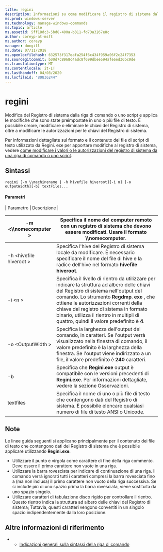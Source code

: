 ```yaml
---
title: regini
description: Informazioni su come modificare il registro di sistema dal prompt dei comandi o tramite uno script.
ms.prod: windows-server
ms.technology: manage-windows-commands
ms.topic: article
ms.assetid: 5ff18dc3-5bd8-400a-b311-fd73a3267e8c
author: coreyp-at-msft
ms.author: coreyp
manager: dongill
ms.date: 07/11/2018
ms.openlocfilehash: 632573f317eafa254f6c434f959a06f2c24f7353
ms.sourcegitcommit: b00d7c8968c4adc8f699dbee694afe6ed36bc9de
ms.translationtype: MT
ms.contentlocale: it-IT
ms.lasthandoff: 04/08/2020
ms.locfileid: "80836244"
---
```

# <a name="regini"></a>regini

Modifica del Registro di sistema dalla riga di comando o uno script e applica le modifiche che sono state preimpostate in uno o più file di testo. È possibile creare, modificare o eliminare le chiavi del Registro di sistema, oltre a modificare le autorizzazioni per le chiavi del Registro di sistema.

Per informazioni dettagliate sul formato e il contenuto del file di script di testo utilizzato da Regini. exe per apportare modifiche al registro di sistema, vedere [come modificare i valori o le autorizzazioni del registro di sistema da una riga di comando o uno script](https://support.microsoft.com/help/264584/how-to-change-registry-values-or-permissions-from-a-command-line-or-a).

## <a name="syntax"></a>Sintassi

```
regini [-m \\machinename | -h hivefile hiveroot][-i n] [-o outputWidth][-b] textFiles...
```

#### <a name="parameters"></a>Parametri

| Parametro | Descrizione |

|-m \<\\\\nomecomputer >|Specifica il nome del computer remoto con un registro di sistema che devono essere modificati. Usare il formato **\\\\nomecomputer**.|
|---------------------|-|
|-h \<hivefile hiveroot >|Specifica l'hive del Registro di sistema locale da modificare. È necessario specificare il nome del file di hive e la radice dell'hive nel formato **hivefile hiveroot**.|
|-i \<n >|Specifica il livello di rientro da utilizzare per indicare la struttura ad albero delle chiavi del Registro di sistema nell'output del comando. Lo strumento **Regdmp. exe** , che ottiene le autorizzazioni correnti della chiave del registro di sistema in formato binario, utilizza il rientro in multipli di quattro, quindi il valore predefinito è **4**.|
|-o \<OutputWidth >|Specifica la larghezza dell'output del comando, in caratteri. Se l'output verrà visualizzato nella finestra di comando, il valore predefinito è la larghezza della finestra. Se l'output viene indirizzato a un file, il valore predefinito è **240** caratteri.|
|-b|Specifica che **Regini.exe** output è compatibile con le versioni precedenti di **Regini.exe**. Per informazioni dettagliate, vedere la sezione Osservazioni.|
|textfiles|Specifica il nome di uno o più file di testo che contengono dati del Registro di sistema. È possibile elencare qualsiasi numero di file di testo ANSI o Unicode.|

## <a name="remarks"></a>Note

Le linee guida seguenti si applicano principalmente per il contenuto dei file di testo che contengono dati del Registro di sistema che è possibile applicare utilizzando **Regini.exe**.
-   Utilizzare il punto e virgola come carattere di fine della riga commento. Deve essere il primo carattere non vuote in una riga.
-   Utilizzare la barra rovesciata per indicare di continuazione di una riga. Il comando verrà ignorati tutti i caratteri compresi la barra rovesciata fino a (ma non inclusa) il primo carattere non vuoto della riga successiva. Se si include più di uno spazio prima la barra rovesciata, viene sostituita da uno spazio singolo.
-   Utilizzare caratteri di tabulazione disco rigido per controllare il rientro. Questo rientro indica la struttura ad albero delle chiavi del Registro di sistema; Tuttavia, questi caratteri vengono convertiti in un singolo spazio indipendentemente dalla loro posizione.

## <a name="additional-references"></a>Altre informazioni di riferimento

-   - [Indicazioni generali sulla sintassi della riga di comando](command-line-syntax-key.md)